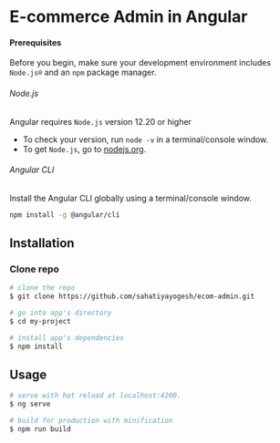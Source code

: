 # E-commerce Admin in Angular

#### Prerequisites
Before you begin, make sure your development environment includes `Node.js®` and an `npm` package manager.

###### Node.js
Angular requires `Node.js` version 12.20 or higher

- To check your version, run `node -v` in a terminal/console window.
- To get `Node.js`, go to [nodejs.org](https://nodejs.org/).

###### Angular CLI
Install the Angular CLI globally using a terminal/console window.
```bash
npm install -g @angular/cli
```

## Installation

### Clone repo

``` bash
# clone the repo
$ git clone https://github.com/sahatiyayogesh/ecom-admin.git

# go into app's directory
$ cd my-project

# install app's dependencies
$ npm install
```

## Usage

``` bash
# serve with hot reload at localhost:4200.
$ ng serve

# build for production with minification
$ npm run build
```